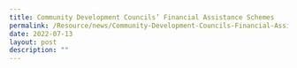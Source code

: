 ```yaml
---
title: Community Development Councils’ Financial Assistance Schemes
permalink: /Resource/news/Community-Development-Councils-Financial-Assistance-Schemes
date: 2022-07-13
layout: post
description: ""
---
```

